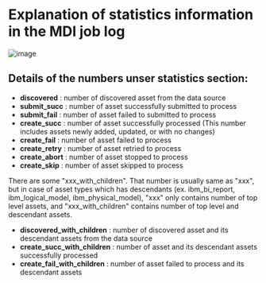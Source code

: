 
# Explanation of statistics information in the MDI job log

![image](https://github.com/sanjitc/Cloud-Pak-for-Data/assets/17136230/4e1e641b-76b8-4619-b496-89f4997c24d3)


## Details of the numbers unser statistics section:

- **discovered** : number of discovered asset from the data source
- **submit_succ** : number of asset successfully submitted to process
- **submit_fail** : number of asset failed to submitted to process
- **create_succ** : number of asset successfully processed (This number includes assets newly added, updated, or with no changes)
- **create_fail** : number of asset failed to process
- **create_retry** : number of asset retried to process
- **create_abort** : number of asset stopped to process
- **create_skip** : number of asset skipped to process

There are some "xxx_with_children". That number is usually same as "xxx", but in case of asset types which has descendants (ex. ibm_bi_report, ibm_logical_model, ibm_physical_model), "xxx" only contains number of top level assets, and "xxx_with_children" contains number of top level and descendant assets.
- **discovered_with_children** : number of discovered asset and its descendant assets from the data source
- **create_succ_with_children** : number of asset and its descendant assets successfully processed
- **create_fail_with_children** : number of asset failed to process and its descendant assets
